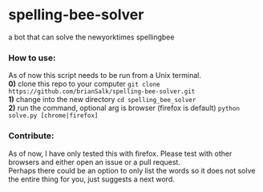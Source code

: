 # spelling-bee-solver
a bot that can solve the newyorktimes spellingbee

### How to use:
As of now this script needs to be run from a Unix terminal.  \
**0)** clone this repo to your computer `git clone https://github.com/brianSalk/spelling-bee-solver.git` \
**1)** change into the new directory `cd spelling_bee_solver` \
**2)** run the command, optional arg is browser (firefox is default) `python solve.py [chrome|firefox]` 

### Contribute:
As of now, I have only tested this with firefox. Please test with other browsers and either open an issue or a pull request. \
Perhaps there could be an option to only list the words so it does not solve the entire thing for you, just suggests a next word.

